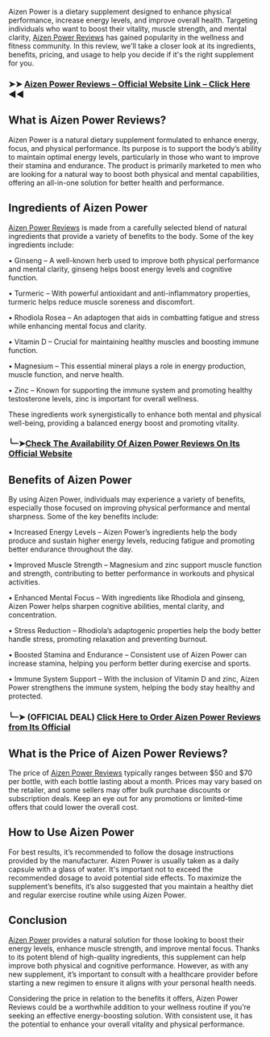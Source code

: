Aizen Power is a dietary supplement designed to enhance physical performance, increase energy levels, and improve overall health. Targeting individuals who want to boost their vitality, muscle strength, and mental clarity, [Aizen Power Reviews](https://teeshopper.in/store/Aizen-Power) has gained popularity in the wellness and fitness community. In this review, we'll take a closer look at its ingredients, benefits, pricing, and usage to help you decide if it's the right supplement for you.

### ➤➤ [Aizen Power Reviews – Official Website Link – Click Here](https://dailynutraboost.com/official-aizen-power/) ◀◀

## What is Aizen Power Reviews?
Aizen Power is a natural dietary supplement formulated to enhance energy, focus, and physical performance. Its purpose is to support the body’s ability to maintain optimal energy levels, particularly in those who want to improve their stamina and endurance. The product is primarily marketed to men who are looking for a natural way to boost both physical and mental capabilities, offering an all-in-one solution for better health and performance.

##  Ingredients of Aizen Power
[Aizen Power Reviews](https://dailynutraboost.com/aizen-power-reviews/) is made from a carefully selected blend of natural ingredients that provide a variety of benefits to the body. Some of the key ingredients include:

•	Ginseng – A well-known herb used to improve both physical performance and mental clarity, ginseng helps boost energy levels and cognitive function.

•	Turmeric – With powerful antioxidant and anti-inflammatory properties, turmeric helps reduce muscle soreness and discomfort.

•	Rhodiola Rosea – An adaptogen that aids in combatting fatigue and stress while enhancing mental focus and clarity.

•	Vitamin D – Crucial for maintaining healthy muscles and boosting immune function.

•	Magnesium – This essential mineral plays a role in energy production, muscle function, and nerve health.

•	Zinc – Known for supporting the immune system and promoting healthy testosterone levels, zinc is important for overall wellness.

These ingredients work synergistically to enhance both mental and physical well-being, providing a balanced energy boost and promoting vitality.

### ╰┈➤[Check The Availability Of Aizen Power Reviews On Its Official Website](https://dailynutraboost.com/official-aizen-power/)

## Benefits of Aizen Power
By using Aizen Power, individuals may experience a variety of benefits, especially those focused on improving physical performance and mental sharpness. Some of the key benefits include:

•	Increased Energy Levels – Aizen Power’s ingredients help the body produce and sustain higher energy levels, reducing fatigue and promoting better endurance throughout the day.

•	Improved Muscle Strength – Magnesium and zinc support muscle function and strength, contributing to better performance in workouts and physical activities.

•	Enhanced Mental Focus – With ingredients like Rhodiola and ginseng, Aizen Power helps sharpen cognitive abilities, mental clarity, and concentration.

•	Stress Reduction – Rhodiola’s adaptogenic properties help the body better handle stress, promoting relaxation and preventing burnout.

•	Boosted Stamina and Endurance – Consistent use of Aizen Power can increase stamina, helping you perform better during exercise and sports.

•	Immune System Support – With the inclusion of Vitamin D and zinc, Aizen Power strengthens the immune system, helping the body stay healthy and protected.

### ╰┈➤ (OFFICIAL DEAL) [Click Here to Order Aizen Power Reviews from Its Official](https://dailynutraboost.com/official-aizen-power/)

## What is the Price of Aizen Power Reviews?
The price of [Aizen Power Reviews](https://www.facebook.com/Aizen.Power.For.Men/) typically ranges between $50 and $70 per bottle, with each bottle lasting about a month. Prices may vary based on the retailer, and some sellers may offer bulk purchase discounts or subscription deals. Keep an eye out for any promotions or limited-time offers that could lower the overall cost.

## How to Use Aizen Power
For best results, it’s recommended to follow the dosage instructions provided by the manufacturer. Aizen Power is usually taken as a daily capsule with a glass of water. It's important not to exceed the recommended dosage to avoid potential side effects. To maximize the supplement’s benefits, it’s also suggested that you maintain a healthy diet and regular exercise routine while using Aizen Power.

## Conclusion
[Aizen Power](https://www.facebook.com/groups/aizen.power.aizen.power.for.men) provides a natural solution for those looking to boost their energy levels, enhance muscle strength, and improve mental focus. Thanks to its potent blend of high-quality ingredients, this supplement can help improve both physical and cognitive performance. However, as with any new supplement, it’s important to consult with a healthcare provider before starting a new regimen to ensure it aligns with your personal health needs.

Considering the price in relation to the benefits it offers, Aizen Power Reviews could be a worthwhile addition to your wellness routine if you’re seeking an effective energy-boosting solution. With consistent use, it has the potential to enhance your overall vitality and physical performance.

